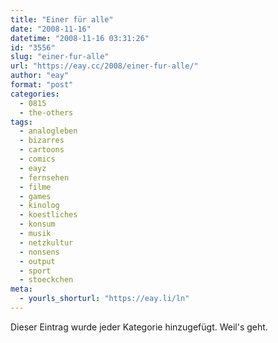 ```yaml
---
title: "Einer für alle"
date: "2008-11-16"
datetime: "2008-11-16 03:31:26"
id: "3556"
slug: "einer-fur-alle"
url: "https://eay.cc/2008/einer-fur-alle/"
author: "eay"
format: "post"
categories:
  - 0815
  - the-others
tags:
  - analogleben
  - bizarres
  - cartoons
  - comics
  - eayz
  - fernsehen
  - filme
  - games
  - kinolog
  - koestliches
  - konsum
  - musik
  - netzkultur
  - nonsens
  - output
  - sport
  - stoeckchen
meta:
  - yourls_shorturl: "https://eay.li/ln"
---
```


Dieser Eintrag wurde jeder Kategorie hinzugefügt. Weil's geht.
